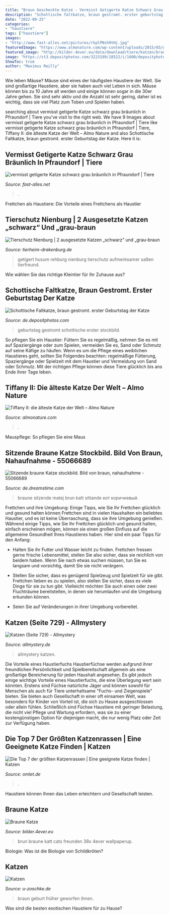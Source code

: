 ```yaml
---
title: "Braun Gescheckte Katze - Vermisst Getigerte Katze Schwarz Grau Bräunlich In Pfraundorf"
description: "Schottische faltkatze, braun gestromt. erster geburtstag der katze"
date: "2022-09-25"
categories:
- "haustiere"
tags: ["haustiere"]
images:
- "http://www.fast-alles.net/pictures/rkplPNsh9tHj.jpg"
featuredImage: "https://www.almonature.com/wp-content/uploads/2015/03/gatto-piu-vecchio-del-mondo-tiffany-1.jpg"
featured_image: "http://bilder.4ever.eu/data/download/tiere/katzen/braune-katze-223716.jpg?no-logo"
image: "https://st3.depositphotos.com/3223199/18522/i/1600/depositphotos_185222598-stock-photo-scottish-fold-cat-brown-tabby.jpg"
ShowToc: true
author: "Maximus Reilly"
---
```



Wie leben Mäuse?
Mäuse sind eines der häufigsten Haustiere der Welt. Sie sind großartige Haustiere, aber sie haben auch viel Leben in sich. Mäuse können bis zu 10 Jahre alt werden und einige können sogar in die 30er Jahre gehen. Sie sind sehr aktiv und die Anzahl ist sehr gering, daher ist es wichtig, dass sie viel Platz zum Toben und Spielen haben.

	

		
searching about vermisst getigerte Katze schwarz grau bräunlich in Pfraundorf | Tiere you've visit to the right web. We have 9 Images about vermisst getigerte Katze schwarz grau bräunlich in Pfraundorf | Tiere like vermisst getigerte Katze schwarz grau bräunlich in Pfraundorf | Tiere, Tiffany II: die älteste Katze der Welt – Almo Nature and also Schottische Faltkatze, braun gestromt. erster Geburtstag der Katze. Here it is:
		
    
## Vermisst Getigerte Katze Schwarz Grau Bräunlich In Pfraundorf | Tiere

<img loading=lazy src="http://www.fast-alles.net/pictures/rkplPNsh9tHj.jpg" onerror="this.onerror=null;this.src='https://tse2.mm.bing.net/th?id=OIP.igx3C7TPSSmJN0N3DIh3BwHaDc&amp;pid=15.1';" alt="vermisst getigerte Katze schwarz grau bräunlich in Pfraundorf | Tiere">

_Source: fast-alles.net_

>. 

	

Frettchen als Haustiere: Die Vorteile eines Frettchens als Haustier

    
## Tierschutz Nienburg | 2 Ausgesetzte Katzen „schwarz“ Und „grau-braun

<img loading=lazy src="http://www.tierheim-drakenburg.de/wp-content/gallery/katzen_2/fundkatzenlangendamm042012.jpg" onerror="this.onerror=null;this.src='https://tse2.mm.bing.net/th?id=OIP.MofP9diIlqubyUUzxHDCIgHaGi&amp;pid=15.1';" alt="Tierschutz Nienburg | 2 ausgesetzte Katzen „schwarz“ und „grau-braun">

_Source: tierheim-drakenburg.de_

>getigert husum rehburg nienburg tierschutz aufmerksamer saßen tierfreund. 

	

Wie wählen Sie das richtige Kleintier für Ihr Zuhause aus?

    
## Schottische Faltkatze, Braun Gestromt. Erster Geburtstag Der Katze

<img loading=lazy src="https://st3.depositphotos.com/3223199/18522/i/1600/depositphotos_185222598-stock-photo-scottish-fold-cat-brown-tabby.jpg" onerror="this.onerror=null;this.src='https://tse4.mm.bing.net/th?id=OIP.jfxqt06j5Fynj0ryJ32hAwHaFZ&amp;pid=15.1';" alt="Schottische Faltkatze, braun gestromt. erster Geburtstag der Katze">

_Source: de.depositphotos.com_

>geburtstag gestromt schottische erster stockbild. 

	

So pflegen Sie ein Haustier: Füttern Sie es regelmäßig, nehmen Sie es mit auf Spaziergänge oder zum Spielen, vermeiden Sie es, Sand oder Schmutz auf seine Käfige zu häufen.
Wenn es um die Pflege eines weiblichen Haustieres geht, sollten Sie Folgendes beachten: regelmäßige Fütterung, Spaziergänge oder Spielzeit mit dem Haustier und Vermeidung von Sand oder Schmutz. Mit der richtigen Pflege können diese Tiere glücklich bis ans Ende ihrer Tage leben.

    
## Tiffany II: Die älteste Katze Der Welt – Almo Nature

<img loading=lazy src="https://www.almonature.com/wp-content/uploads/2015/03/gatto-piu-vecchio-del-mondo-tiffany-1.jpg" onerror="this.onerror=null;this.src='https://tse2.mm.bing.net/th?id=OIP.FOGadpzmCICSEBmNdDmL0QHaFj&amp;pid=15.1';" alt="Tiffany II: die älteste Katze der Welt – Almo Nature">

_Source: almonature.com_

>. 

	

Mauspflege: So pflegen Sie eine Maus

    
## Sitzende Braune Katze Stockbild. Bild Von Braun, Nahaufnahme - 55066689

<img loading=lazy src="https://thumbs.dreamstime.com/b/sitzende-braune-katze-55066689.jpg" onerror="this.onerror=null;this.src='https://tse2.mm.bing.net/th?id=OIP.k-k5eO0xtO4fDlBcSpX5EwHaE7&amp;pid=15.1';" alt="Sitzende braune Katze stockbild. Bild von braun, nahaufnahme - 55066689">

_Source: de.dreamstime.com_

>braune sitzende matej brun katt sittande кот коричневый. 

	

Frettchen und ihre Umgebung: Einige Tipps, wie Sie Ihr Frettchen glücklich und gesund halten können
Frettchen sind in vielen Haushalten ein beliebtes Haustier, und es ist keine Überraschung, dass sie ihre Umgebung genießen. Während einige Tipps, wie Sie Ihr Frettchen glücklich und gesund halten, einfach erscheinen mögen, können sie einen großen Einfluss auf die allgemeine Gesundheit Ihres Haustieres haben. Hier sind ein paar Tipps für den Anfang:
- Halten Sie ihr Futter und Wasser leicht zu finden. Frettchen fressen gerne frische Lebensmittel, stellen Sie also sicher, dass sie reichlich von beidem haben. Wenn Sie nach etwas suchen müssen, tun Sie es langsam und vorsichtig, damit Sie sie nicht verärgern.

- Stellen Sie sicher, dass es genügend Spielzeug und Spielzeit für sie gibt. Frettchen lieben es zu spielen, also stellen Sie sicher, dass es viele Dinge für sie zu tun gibt. Vielleicht möchten Sie auch einen oder zwei Fluchträume bereitstellen, in denen sie herumlaufen und die Umgebung erkunden können.

- Seien Sie auf Veränderungen in ihrer Umgebung vorbereitet.

    
## Katzen (Seite 729) - Allmystery

<img loading=lazy src="https://www.allmystery.de/static/th/preview/i/190bbe20279809e4_DSC09041.jpg_conv.jpg" onerror="this.onerror=null;this.src='https://tse4.mm.bing.net/th?id=OIP.Rgwh6qb8YAsRlpnvsBNXrwHaFj&amp;pid=15.1';" alt="Katzen (Seite 729) - Allmystery">

_Source: allmystery.de_

>allmystery katzen. 

	

Die Vorteile eines Haustierfuchs
Haustierfüchse werden aufgrund ihrer freundlichen Persönlichkeit und Spielbereitschaft allgemein als eine großartige Bereicherung für jeden Haushalt angesehen. Es gibt jedoch einige wichtige Vorteile eines Haustierfuchs, die eine Überlegung wert sein könnten. Erstens sind Füchse natürliche Jäger und können sowohl für Menschen als auch für Tiere unterhaltsame "Fuchs- und Ziegenspiele" bieten. Sie bieten auch Gesellschaft in einer oft einsamen Welt, was besonders für Kinder von Vorteil ist, die sich zu Hause ausgeschlossen oder allein fühlen. Schließlich sind Füchse Haustiere mit geringer Belastung, die nicht viel Pflege und Wartung erfordern, was sie zu einer kostengünstigen Option für diejenigen macht, die nur wenig Platz oder Zeit zur Verfügung haben.

    
## Die Top 7 Der Größten Katzenrassen | Eine Geeignete Katze Finden | Katzen

<img loading=lazy src="https://content.omlet.co.uk/images/originals/Cat-Cat_Guide-A_highlander_cat_looking_alert.jpg" onerror="this.onerror=null;this.src='https://tse3.mm.bing.net/th?id=OIP.2oOEgYk3_3FKvrNJ0lqf2QHaFe&amp;pid=15.1';" alt="Die Top 7 der größten Katzenrassen | Eine geeignete Katze finden | Katzen">

_Source: omlet.de_

>. 

	

Haustiere können Ihnen das Leben erleichtern und Gesellschaft leisten.

    
## Braune Katze

<img loading=lazy src="http://bilder.4ever.eu/data/download/tiere/katzen/braune-katze-223716.jpg?no-logo" onerror="this.onerror=null;this.src='https://tse3.mm.bing.net/th?id=OIP.eala566rwq5j6cF8-yDd7gHaEo&amp;pid=15.1';" alt="Braune Katze">

_Source: bilder.4ever.eu_

>brun braune katt cats freunden 38x 4ever wallpaperup. 

	

Biologie: Was ist die Biologie von Schildkröten?

    
## Katzen

<img loading=lazy src="http://www.u-zoschke.de/nachgedacht/assets/images/Braun.jpg" onerror="this.onerror=null;this.src='https://tse2.mm.bing.net/th?id=OIP.MiOZGaRyE8Slyp2IU3S8ZQHaEp&amp;pid=15.1';" alt="Katzen">

_Source: u-zoschke.de_

>braun geburt früher geworfen ihnen. 

	

Was sind die besten exotischen Haustiere für zu Hause?

